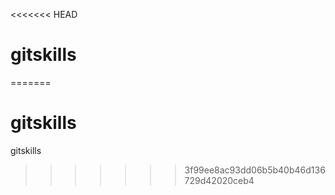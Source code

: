 <<<<<<< HEAD
# gitskills
=======
# gitskills
gitskills
>>>>>>> 3f99ee8ac93dd06b5b40b46d136729d42020ceb4
